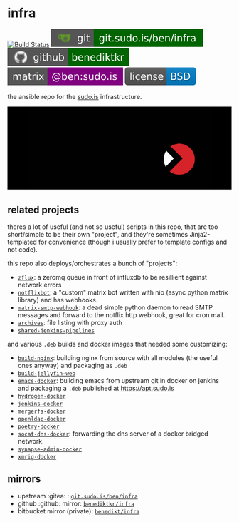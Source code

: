 # infra

[![Build Status](https://jenkins.sudo.is/buildStatus/icon?job=ben%2Finfra%2Fmain&style=flat-square)](https://jenkins.sudo.is/job/ben/job/infra/)
[![git](docs/img/shields/git.sudo.is-ben-infra.svg)](https://git.sudo.is/ben/infra)
[![github](docs/img/shields/github-benediktkr.svg)](https://github.com/benediktkr/infra)
[![matrix](docs/img/shields/matrix-ben-sudo.is.svg)](https://matrix.to/#/@ben:sudo.is)
[![BSD-3-Clause-No-Military-License](docs/img/shields/license-BSD-blue.svg)](LICENSE)

the ansible repo for the [sudo.is](https://www.sudo.is) infrastructure.

![logo](docs/img/logo.png)

## related projects

theres a lot of useful (and not so useful) scripts in this repo, that
are too short/simple to be their own "project", and they're sometimes
Jinja2-templated for convenience (though i usually prefer to template
configs and not code).

this repo also deploys/orchestrates a bunch of "projects":

 * [`zflux`](https://git.sudo.is/ben/zflux): a zeromq queue in front of
   influxdb to be resillient against network errors
 * [`notflixbot`](https://git.sudo.is/ben/notflixbot): a "custom" matrix
   bot written with nio (async python matrix library) and has
   webhooks.
 * [`matrix-smtp-webhook`](https://git.sudo.is/ben/matrix-smtp-webhook):
   a dead simple python daemon to read SMTP messages and forward to
   the notflix http webhook, great for cron mail.
 * [`archives`](https://git.sudo.is/ben/archives): file listing with
   proxy auth
 * [`shared-jenkins-pipelines`](https://git.sudo.is/ben/shared-jenkins-pipelines)

and various `.deb` builds and docker images that needed some customizing:

 * [`build-nginx`](https://git.sudo.is/ben/build-nginx): building
   nginx from source with all modules (the useful ones anyway) and
   packaging as `.deb`
 * [`build-jellyfin-web`](https://git.sudo.is/ben/build-jellyfin-web)
 * [`emacs-docker`](https://git.sudo.is/ben/emacs-docker): building
   emacs from upstream git in docker on jenkins and packaging a `.deb`
   published at https://apt.sudo.is
 * [`hydrogen-docker`](https://git.sudo.is/ben/hydrogen-docker)
 * [`jenkins-docker`](https://git.sudo.is/ben/jenkins-docker)
 * [`mergerfs-docker`](https://git.sudo.is/ben/mergerfs-docker)
 * [`openldap-docker`](https://git.sudo.is/ben/openldap-docker)
 * [`poetry-docker`](https://git.sudo.is/ben/poetry-docker)
 * [`socat-dns-docker`](https://git.sudo.is/ben/socat-dns-docker):
   forwarding the dns server of a docker bridged network.
 * [`synapse-admin-docker`](https://git.sudo.is/ben/synapse-admin-docker)
 * [`xmrig-docker`](https://git.sudo.is/ben/xmrig-docker)


## mirrors

 * upstream :gitea: : [`git.sudo.is/ben/infra`](https://git.sudo.is/ben/infra)
 * github :github: mirror: [`benediktkr/infra`](https://github.com/benediktkr/infra)
 * bitbucket mirror (private): [`benedikt/infra`](https://bitbucket.org/benedikt/infra)
